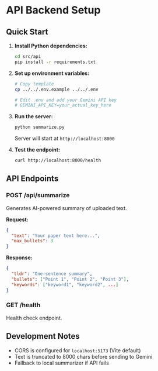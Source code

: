 # API Backend Setup

## Quick Start

1. **Install Python dependencies:**
   ```bash
   cd src/api
   pip install -r requirements.txt
   ```

2. **Set up environment variables:**
   ```bash
   # Copy template
   cp ../../.env.example ../../.env
   
   # Edit .env and add your Gemini API key
   # GEMINI_API_KEY=your_actual_key_here
   ```

3. **Run the server:**
   ```bash
   python summarize.py
   ```
   
   Server will start at `http://localhost:8000`

4. **Test the endpoint:**
   ```bash
   curl http://localhost:8000/health
   ```

## API Endpoints

### POST /api/summarize
Generates AI-powered summary of uploaded text.

**Request:**
```json
{
  "text": "Your paper text here...",
  "max_bullets": 3
}
```

**Response:**
```json
{
  "tldr": "One-sentence summary",
  "bullets": ["Point 1", "Point 2", "Point 3"],
  "keywords": ["keyword1", "keyword2", ...]
}
```

### GET /health
Health check endpoint.

## Development Notes

- CORS is configured for `localhost:5173` (Vite default)
- Text is truncated to 8000 chars before sending to Gemini
- Fallback to local summarizer if API fails

